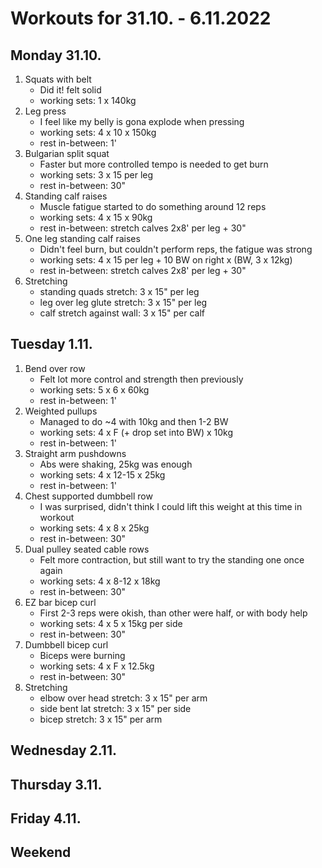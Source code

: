 # Workouts for 31.10. - 6.11.2022

## Monday 31.10.

1. Squats with belt
   - Did it! felt solid
   - working sets: 1 x 140kg
2. Leg press
   - I feel like my belly is gona explode when pressing
   - working sets: 4 x 10 x 150kg
   - rest in-between: 1'
3. Bulgarian split squat
   - Faster but more controlled tempo is needed to get burn
   - working sets: 3 x 15 per leg
   - rest in-between: 30"
4. Standing calf raises
   - Muscle fatigue started to do something around 12 reps
   - working sets: 4 x 15 x 90kg
   - rest in-between: stretch calves 2x8' per leg + 30"
5. One leg standing calf raises
   - Didn't feel burn, but couldn't perform reps, the fatigue was strong
   - working sets: 4 x 15 per leg + 10 BW on right x (BW, 3 x 12kg)
   - rest in-between: stretch calves 2x8' per leg + 30"
6. Stretching
   - standing quads stretch: 3 x 15" per leg
   - leg over leg glute stretch: 3 x 15" per leg
   - calf stretch against wall: 3 x 15" per calf

## Tuesday 1.11.

1. Bend over row
   - Felt lot more control and strength then previously
   - working sets: 5 x 6 x 60kg
   - rest in-between: 1'
2. Weighted pullups
   - Managed to do ~4 with 10kg and then 1-2 BW
   - working sets: 4 x F (+ drop set into BW) x 10kg
   - rest in-between: 1'
3. Straight arm pushdowns
   - Abs were shaking, 25kg was enough
   - working sets: 4 x 12-15 x 25kg
   - rest in-between: 1'
4. Chest supported dumbbell row
   - I was surprised, didn't think I could lift this weight at this time in workout
   - working sets: 4 x 8 x 25kg
   - rest in-between: 30"
5. Dual pulley seated cable rows
   - Felt more contraction, but still want to try the standing one once again
   - working sets: 4 x 8-12 x 18kg
   - rest in-between: 30"
6. EZ bar bicep curl
   - First 2-3 reps were okish, than other were half, or with body help
   - working sets: 4 x 5 x 15kg per side
   - rest in-between: 30"
7. Dumbbell bicep curl
   - Biceps were burning
   - working sets: 4 x F x 12.5kg
   - rest in-between: 30"
8. Stretching
   - elbow over head stretch: 3 x 15" per arm
   - side bent lat stretch: 3 x 15" per side
   - bicep stretch: 3 x 15" per arm

## Wednesday 2.11.

## Thursday 3.11.

## Friday 4.11.

## Weekend
